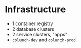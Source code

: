 # Infrastructure

- 1 container registry
- 2 database clusters
- 2 service clusters, "apps"
- `colunch-dev` and `colunch-prod`
